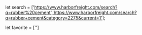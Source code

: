 let search = ['https://www.harborfreight.com/search?q=rubber%20cement','https://www.harborfreight.com/search?q=rubber+cement&category=2275&current=1'];

let favorite = ['']
